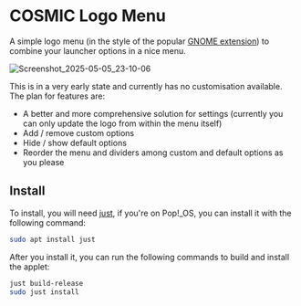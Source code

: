 # COSMIC Logo Menu

A simple logo menu (in the style of the popular [GNOME extension](https://github.com/Aryan20/Logomenu)) to combine your launcher options in a nice menu.

![Screenshot_2025-05-05_23-10-06](https://github.com/user-attachments/assets/f03d5699-b04d-4802-87d4-6c38ae9ecd3e)

This is in a very early state and currently has no customisation available. The plan for features are:

* A better and more comprehensive solution for settings (currently you can only update the logo from within the menu itself)
* Add / remove custom options
* Hide / show default options
* Reorder the menu and dividers among custom and default options as you please

## Install

To install, you will need [just](https://github.com/casey/just), if you're on Pop!\_OS, you can install it with the following command:

```sh
sudo apt install just
```

After you install it, you can run the following commands to build and install the applet:

```sh
just build-release
sudo just install
```
